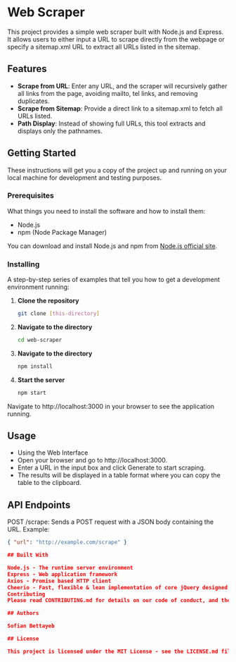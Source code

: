 # Web Scraper

This project provides a simple web scraper built with Node.js and Express. It allows users to either input a URL to scrape directly from the webpage or specify a sitemap.xml URL to extract all URLs listed in the sitemap.

## Features

- **Scrape from URL**: Enter any URL, and the scraper will recursively gather all links from the page, avoiding mailto, tel links, and removing duplicates.
- **Scrape from Sitemap**: Provide a direct link to a sitemap.xml to fetch all URLs listed.
- **Path Display**: Instead of showing full URLs, this tool extracts and displays only the pathnames.

## Getting Started

These instructions will get you a copy of the project up and running on your local machine for development and testing purposes.

### Prerequisites

What things you need to install the software and how to install them:

- Node.js
- npm (Node Package Manager)

You can download and install Node.js and npm from [Node.js official site](https://nodejs.org/).

### Installing

A step-by-step series of examples that tell you how to get a development environment running:

1. **Clone the repository**

   ```bash
   git clone [this-directory]

   ```

2. **Navigate to the directory**

   ```bash
   cd web-scraper

   ```

3. **Navigate to the directory**

   ```bash
   npm install

   ```

4. **Start the server**
   ```bash
   npm start
   ```

Navigate to http://localhost:3000 in your browser to see the application running.

## Usage

- Using the Web Interface
- Open your browser and go to http://localhost:3000.
- Enter a URL in the input box and click Generate to start scraping.
- The results will be displayed in a table format where you can copy the table to the clipboard.

## API Endpoints

POST /scrape: Sends a POST request with a JSON body containing the URL. Example:

   ```json
   { "url": "http://example.com/scrape" }

## Built With

Node.js - The runtime server environment
Express - Web application framework
Axios - Promise based HTTP client
Cheerio - Fast, flexible & lean implementation of core jQuery designed specifically for the server
Contributing
Please read CONTRIBUTING.md for details on our code of conduct, and the process for submitting pull requests to us.

## Authors

Sofian Bettayeb

## License

This project is licensed under the MIT License - see the LICENSE.md file for details.
```

